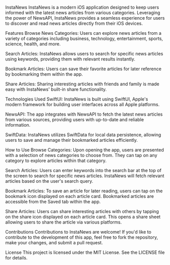 InstaNews
InstaNews is a modern iOS application designed to keep users informed with the latest news articles from various categories. Leveraging the power of NewsAPI, InstaNews provides a seamless experience for users to discover and read news articles directly from their iOS devices.

Features
Browse News Categories: Users can explore news articles from a variety of categories including business, technology, entertainment, sports, science, health, and more.

Search Articles: InstaNews allows users to search for specific news articles using keywords, providing them with relevant results instantly.

Bookmark Articles: Users can save their favorite articles for later reference by bookmarking them within the app.

Share Articles: Sharing interesting articles with friends and family is made easy with InstaNews' built-in share functionality.

Technologies Used
SwiftUI: InstaNews is built using SwiftUI, Apple's modern framework for building user interfaces across all Apple platforms.

NewsAPI: The app integrates with NewsAPI to fetch the latest news articles from various sources, providing users with up-to-date and reliable information.

SwiftData: InstaNews utilizes SwiftData for local data persistence, allowing users to save and manage their bookmarked articles efficiently.

How to Use
Browse Categories: Upon opening the app, users are presented with a selection of news categories to choose from. They can tap on any category to explore articles within that category.

Search Articles: Users can enter keywords into the search bar at the top of the screen to search for specific news articles. InstaNews will fetch relevant articles based on the user's search query.

Bookmark Articles: To save an article for later reading, users can tap on the bookmark icon displayed on each article card. Bookmarked articles are accessible from the Saved tab within the app.

Share Articles: Users can share interesting articles with others by tapping on the share icon displayed on each article card. This opens a share sheet allowing users to share the article via various platforms.

Contributions
Contributions to InstaNews are welcome! If you'd like to contribute to the development of this app, feel free to fork the repository, make your changes, and submit a pull request.

License
This project is licensed under the MIT License. See the LICENSE file for details.

